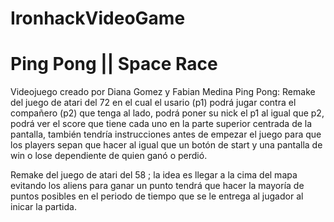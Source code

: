 # IronhackVideoGame


# Ping Pong || Space Race
Videojuego creado por Diana Gomez y Fabian Medina
Ping Pong:
Remake del juego de atari del 72 en el cual el usario (p1) podrá jugar contra el compañero (p2) que tenga al lado, podrá poner su nick el p1 al igual que p2, podrá ver el score que tiene cada uno en la parte superior centrada de la pantalla, también tendría instrucciones antes de empezar el juego para que los players sepan que hacer al igual que un botón de start y una pantalla de win o lose dependiente de quien ganó o perdió.


Remake del juego de atari del 58 ; la idea es llegar a la cima del mapa evitando los aliens para ganar un punto tendrá que hacer la mayoría de puntos posibles en el periodo de tiempo que se le entrega al jugador al inicar la partida.